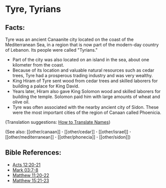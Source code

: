 # Tyre, Tyrians #

## Facts: ##

Tyre was an ancient Canaanite city located on the coast of the Mediterranean Sea, in a region that is now part of the modern-day country of Lebanon. Its people were called "Tyrians."

* Part of the city was also located on an island in the sea, about one kilometer from the coast.
* Because of its location and valuable natural resources such as cedar trees, Tyre had a prosperous trading industry and was very wealthy.
* King Hiram of Tyre sent wood from cedar trees and skilled laborers for building a palace for King David.
* Years later, Hiram also gave King Solomon wood and skilled laborers for building the temple. Solomon paid him with large amounts of wheat and olive oil.
* Tyre was often associated with the nearby ancient city of Sidon. These were the most important cities of the region of Canaan called Phoenicia. 

(Translation suggestions: [How to Translate Names](en/ta-vol1/translate/man/translate-names))

(See also: [[other/canaan]] **·** [[other/cedar]] **·** [[other/israel]] **·** [[other/mediterranean]] **·** [[other/phonecia]] **·** [[other/sidon]])

## Bible References: ##

* [Acts 12:20-21](en/tn/act/help/12/20)
* [Mark 03:7-8](en/tn/mrk/help/03/07)
* [Matthew 11:20-22](en/tn/mat/help/11/20)
* [Matthew 15:21-23](en/tn/mat/help/15/21)